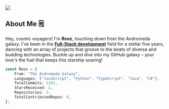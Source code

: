 <img src="https://raw.githubusercontent.com/reoz0x/reoz0x/main/assets/reoz-banner.png" />

## About Me 🗒️
Hey, cosmic voyagers! I'm **Reoz**, touching down from the Andromeda galaxy. I've been in the <ins>**Full-Stack development**</ins> field for a stellar five years, dancing with an array of projects that groove to the beats of diverse and budding technologies. Buckle up and dive into my GitHub galaxy – your love's the fuel that keeps this starship soaring!

```ts
const Reoz = {
    From: "The Andromeda Galaxy",
    Languages: ["JavaScript", "Python", "TypeScript", "Java", "C#"],
    TotalCommits: 1162,
    StarsReceived: 2,
    Repositories: 3,
    TotalContributedRepos: 0,
};
```